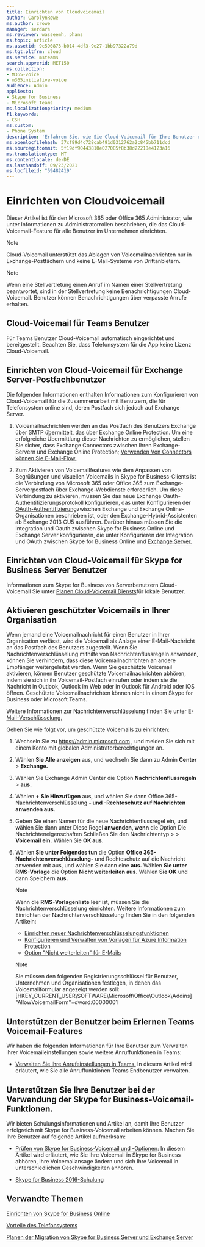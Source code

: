 ```yaml
---
title: Einrichten von Cloudvoicemail
author: CarolynRowe
ms.author: crowe
manager: serdars
ms.reviewer: wasseemh, phans
ms.topic: article
ms.assetid: 9c590873-b014-4df3-9e27-1bb97322a79d
ms.tgt.pltfrm: cloud
ms.service: msteams
search.appverid: MET150
ms.collection:
- M365-voice
- m365initiative-voice
audience: Admin
appliesto:
- Skype for Business
- Microsoft Teams
ms.localizationpriority: medium
f1.keywords:
- CSH
ms.custom:
- Phone System
description: 'Erfahren Sie, wie Sie Cloud-Voicemail für Ihre Benutzer einrichten. '
ms.openlocfilehash: 37cf89d4c728cab491d0312762a2c845bb711dcd
ms.sourcegitcommit: 5f19df90443810e027085f8b38d22218e4123a16
ms.translationtype: MT
ms.contentlocale: de-DE
ms.lasthandoff: 09/23/2021
ms.locfileid: "59482419"
---
```

# <a name="set-up-cloud-voicemail"></a>Einrichten von Cloudvoicemail

Dieser Artikel ist für den Microsoft 365 oder Office 365 [](/microsoft-365/admin/add-users/about-admin-roles) Administrator, wie unter Informationen zu Administratorrollen beschrieben, die das Cloud-Voicemail-Feature für alle Benutzer im Unternehmen einrichten.

> [!NOTE]
> Cloud-Voicemail unterstützt das Ablagen von Voicemailnachrichten nur in Exchange-Postfächern und keine E-Mail-Systeme von Drittanbietern. 

> [!NOTE]
> Wenn eine Stellvertretung einen Anruf im Namen einer Stellvertretung beantwortet, sind in der Stellvertretung keine Benachrichtigungen Cloud-Voicemail. Benutzer können Benachrichtigungen über verpasste Anrufe erhalten.

## <a name="cloud-voicemail-for-teams-users"></a>Cloud-Voicemail für Teams Benutzer

Für Teams Benutzer Cloud-Voicemail automatisch eingerichtet und bereitgestellt. Beachten Sie, dass Telefonsystem für die App keine Lizenz Cloud-Voicemail. 

## <a name="set-up-cloud-voicemail-for-exchange-server-mailbox-users"></a>Einrichten von Cloud-Voicemail für Exchange Server-Postfachbenutzer

Die folgenden Informationen enthalten Informationen zum Konfigurieren von Cloud-Voicemail für die Zusammenarbeit mit Benutzern, die für Telefonsystem online sind, deren Postfach sich jedoch auf Exchange Server. 
  
1. Voicemailnachrichten werden an das Postfach des Benutzers Exchange über SMTP übermittelt, das über Exchange Online Protection. Um eine erfolgreiche Übermittlung dieser Nachrichten zu ermöglichen, stellen Sie sicher, dass Exchange Connectors zwischen Ihren Exchange-Servern und Exchange Online Protection; [Verwenden Von Connectors können Sie E-Mail-Flow.](/exchange/mail-flow-best-practices/use-connectors-to-configure-mail-flow/use-connectors-to-configure-mail-flow) 

2. Zum Aktivieren von Voicemailfeatures wie dem Anpassen von Begrüßungen und visuellen Voicemails in Skype for Business-Clients ist die Verbindung von Microsoft 365 oder Office 365 zum Exchange-Serverpostfach über Exchange-Webdienste erforderlich. Um diese Verbindung zu aktivieren, müssen Sie das neue Exchange Oauth-Authentifizierungsprotokoll konfigurieren, das unter Konfigurieren der [OAuth-Authentifizierung](/exchange/configure-oauth-authentication-between-exchange-and-exchange-online-organizations-exchange-2013-help)zwischen Exchange und Exchange Online-Organisationen beschrieben ist, oder den Exchange-Hybrid-Assistenten ab Exchange 2013 CU5 ausführen. Darüber hinaus müssen Sie die Integration und Oauth zwischen Skype for Business Online und Exchange Server konfigurieren, die unter Konfigurieren der Integration und OAuth zwischen Skype for Business Online und [Exchange Server.](/skypeforbusiness/deploy/integrate-with-exchange-server/oauth-with-online-and-on-premises) 

## <a name="set-up-cloud-voicemail-for-skype-for-business-server-users"></a>Einrichten von Cloud-Voicemail für Skype for Business Server Benutzer

Informationen zum Skype for Business von Serverbenutzern Cloud-Voicemail Sie unter [Planen Cloud-Voicemail Diensts](/skypeforbusiness/hybrid/plan-cloud-voicemail)für lokale Benutzer.

## <a name="enabling-protected-voicemail-in-your-organization"></a>Aktivieren geschützter Voicemails in Ihrer Organisation

Wenn jemand eine Voicemailnachricht für einen Benutzer in Ihrer Organisation verlässt, wird die Voicemail als Anlage einer E-Mail-Nachricht an das Postfach des Benutzers zugestellt. Wenn Sie Nachrichtenverschlüsselung mithilfe von Nachrichtenflussregeln anwenden, können Sie verhindern, dass diese Voicemailnachrichten an andere Empfänger weitergeleitet werden. Wenn Sie geschützte Voicemail aktivieren, können Benutzer geschützte Voicemailnachrichten abhören, indem sie sich in ihr Voicemail-Postfach einrufen oder indem sie die Nachricht in Outlook, Outlook im Web oder in Outlook für Android oder iOS öffnen. Geschützte Voicemailnachrichten können nicht in einem Skype for Business oder Microsoft Teams.

Weitere Informationen zur Nachrichtenverschlüsselung finden Sie unter [E-Mail-Verschlüsselung.](/microsoft-365/compliance/email-encryption?view=o365-worldwide)


Gehen Sie wie folgt vor, um geschützte Voicemails zu einrichten:

1. Wechseln Sie zu https://admin.microsoft.com , und melden Sie sich mit einem Konto mit globalen Administratorberechtigungen an.
2. Wählen **Sie Alle anzeigen** aus, und wechseln Sie dann zu Admin **Center**  >  **Exchange.**
3. Wählen Sie Exchange Admin Center die Option **Nachrichtenflussregeln**  >  **aus.**
4. Wählen **+** **Sie Hinzufügen** aus, und wählen Sie dann Office 365-Nachrichtenverschlüsselung **- und -Rechteschutz auf Nachrichten anwenden aus.**
5. Geben Sie einen Namen für die neue Nachrichtenflussregel ein, und wählen Sie dann unter Diese Regel **anwenden, wenn** die Option Die Nachrichteneigenschaften Schließen Sie den Nachrichtentyp   >    >  **Voicemail ein.** Wählen Sie **OK aus.**
6. Wählen **Sie unter Folgendes tun** die Option **Office 365-Nachrichtenverschlüsselung-** und Rechteschutz auf die Nachricht anwenden mit aus, und wählen Sie dann eine **aus.** Wählen **Sie unter RMS-Vorlage** die Option **Nicht weiterleiten aus.** Wählen **Sie OK** und dann Speichern **aus.**
    > [!NOTE]
    > Wenn die **RMS-Vorlagenliste** leer ist, müssen Sie die Nachrichtenverschlüsselung einrichten. Weitere Informationen zum Einrichten der Nachrichtenverschlüsselung finden Sie in den folgenden Artikeln:
    > - [Einrichten neuer Nachrichtenverschlüsselungsfunktionen](/microsoft-365/compliance/set-up-new-message-encryption-capabilities?view=o365-worldwide)
    > - [Konfigurieren und Verwalten von Vorlagen für Azure Information Protection](/information-protection/deploy-use/configure-policy-templates)
    > - [Option "Nicht weiterleiten" für E-Mails](/information-protection/deploy-use/configure-usage-rights#do-not-forward-option-for-emails)

    > [!NOTE]
    > Sie müssen den folgenden Registrierungsschlüssel für Benutzer, Unternehmen und Organisationen festlegen, in denen das Voicemailformular angezeigt werden soll: [HKEY_CURRENT_USER\SOFTWARE\Microsoft\Office\Outlook\Addins] "AllowVoicemailForm"=dword:00000001                           

## <a name="help-your-users-learn-teams-voicemail-features"></a>Unterstützen der Benutzer beim Erlernen Teams Voicemail-Features

Wir haben die folgenden Informationen für Ihre Benutzer zum Verwalten ihrer Voicemaileinstellungen sowie weitere Anruffunktionen in Teams:

- [Verwalten Sie Ihre Anrufeinstellungen in Teams.](https://support.office.com/article/manage-your-call-settings-in-teams-456cb611-3477-496f-b31a-6ab752a7595f) In diesem Artikel wird erläutert, wie Sie alle Anruffunktionen Teams Endbenutzer verwalten. 

## <a name="help-your-users-learn-skype-for-business-voicemail-features"></a>Unterstützen Sie Ihre Benutzer bei der Verwendung der Skype for Business-Voicemail-Funktionen.

Wir bieten Schulungsinformationen und Artikel an, damit Ihre Benutzer erfolgreich mit Skype for Business-Voicemail arbeiten können. Machen Sie Ihre Benutzer auf folgende Artikel aufmerksam:

- [Prüfen von Skype for Business-Voicemail und -Optionen](https://support.office.com/article/2deea7f8-831f-4e85-a0d4-b34da55945a8): In diesem Artikel wird erläutert, wie Sie Ihre Voicemail in Skype for Business abhören, Ihre Voicemailansage ändern und sich Ihre Voicemail in unterschiedlichen Geschwindigkeiten anhören.

- [Skype for Business 2016-Schulung](https://support.office.com/article/eb2081bc-fd0a-4eda-94da-5a39f369ee74)

## <a name="related-topics"></a>Verwandte Themen
[Einrichten von Skype for Business Online](/skypeforbusiness/set-up-skype-for-business-online/set-up-skype-for-business-online)

[Vorteile des Telefonsystems](here-s-what-you-get-with-phone-system.md)

[Planen der Migration von Skype for Business Server und Exchange Server](/SkypeForBusiness/hybrid/plan-um-migration)
